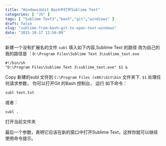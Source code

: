 ```yaml
---
title: "Windows从Git Bash中打开Sublime Text"
categories: [ "JS" ]
tags: [ "Sublime Text3","bash","git","windiows" ]
draft: false
slug: "sublime-from-bash-git-to-open-text-windows"
date: "2015-10-17 12:56:00"
---
```


新建一个没有扩展名的文件 `subl` 填入如下内容,Sublime Text 的路径 改为自己的 我的路径是 ：`D:\Program Files\Sublime Text 3\sublime_text.exe`

    #!/bin/sh
    "D:\Program Files\Sublime Text 3\sublime_text.exe" $1 &

Copy 新建的subl 文件到 `C:\Program Files (x86)\Git\bin` 文件夹下.
`$1` 处理任何请求参数， 你可以打开Git 的Bash 控制台， 运行 如下命令：

    subl text.txt

或者：

    subl .

打开当前文件夹

最后一个参数，表明它应该在新的窗口中打开Sublime Text，这样你就可以继续使用命令提示。